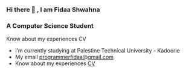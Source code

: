 ### Hi there 👋 , I am Fidaa Shwahna
### A Computer Science Student


Know about my experiences CV
-  I’m currently studying at Palestine Technical University - Kadoorie
- My email programmerfidaa@gmail.com
-  Know about my experiences <a href="https://drive.google.com/file/d/1rhfLAVdVtq5SThTtNr-JQRmVrCv1poQk/view?usp=sharing">CV</a>
